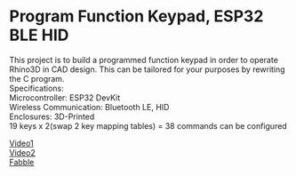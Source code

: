 # Program Function Keypad, ESP32 BLE HID
This project is to build a programmed function keypad in order to operate Rhino3D in CAD design. This can be tailored for your purposes by rewriting the C program.  
Specifications:  
Microcontroller: ESP32 DevKit  
Wireless Communication: Bluetooth LE, HID  
Enclosures: 3D-Printed  
19 keys x 2(swap 2 key mapping tables) = 38 commands can be configured  

[Video1](https://vimeo.com/284675629)  
[Video2](https://vimeo.com/283292600)  
[Fabble](https://fabble.cc/bittercrow/bluetoothxlexprogramxfunctionxkeypad)
